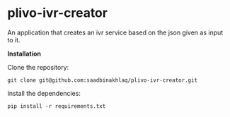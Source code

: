 plivo-ivr-creator
=================

An application that creates an ivr service based on the json  given as input to it.


**Installation**

Clone the repository:
```
git clone git@github.com:saadbinakhlaq/plivo-ivr-creator.git
```

Install the dependencies:
```
pip install -r requirements.txt
```


